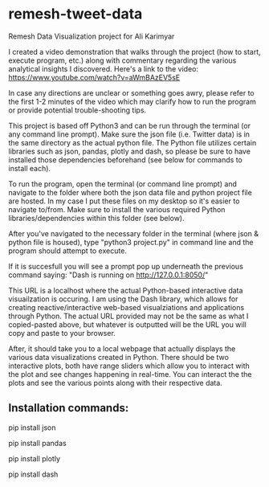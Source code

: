 # remesh-tweet-data
Remesh Data Visualization project for Ali Karimyar

I created a video demonstration that walks through the project (how to start, execute program, etc.) along with commentary regarding the various analytical insights I discovered. 
Here's a link to the video: https://www.youtube.com/watch?v=aWmBAzEV5sE 

In case any directions are unclear or something goes awry, please refer to the first 1-2 minutes of the video which may clarify how to run the program or provide potential trouble-shooting tips. 

This project is based off Python3 and can be run through the terminal (or any command line prompt). Make sure the json file (i.e. Twitter data) is in the same directory as the actual python file. The Python file utilizes certain libraries such as json, pandas, plotly and dash, so please be sure to have installed those dependencies beforehand (see below for commands to install each).

To run the program, open the terminal (or command line prompt) and navigate to the folder where both the json data file and python project file are hosted. In my case I put these files on my desktop so it's easier to navigate to/from. Make sure to install the various required Python libraries/dependencies within this folder (see below). 

After you've navigated to the necessary folder in the terminal (where json & python file is housed), type "python3 project.py" in command line and the program should attempt to execute. 

If it is succesfull you will see a prompt pop up underneath the previous command saying: "Dash is running on http://127.0.0.1:8050/"

This URL is a localhost where the actual Python-based interactive data visuailzation is occuring. I am using the Dash library, which allows for creating reactive/interactive web-based visualziations and applications through Python. The actual URL provided may not be the same as what I copied-pasted above, but whatever is outputted will be the URL you will copy and paste to your browser. 

After, it should take you to a local webpage that actually displays the various data visualizations created in Python. There should be two interactive plots, both have range sliders which allow you to interact with the plot and see changes happening in real-time. You can interact the the plots and see the various points along with their respective data. 

## Installation commands:

pip install json 

pip install pandas

pip install plotly

pip install dash
